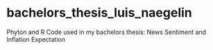 # bachelors_thesis_luis_naegelin
Phyton and R Code used in my bachelors thesis: News Sentiment and Inflation Expectation
